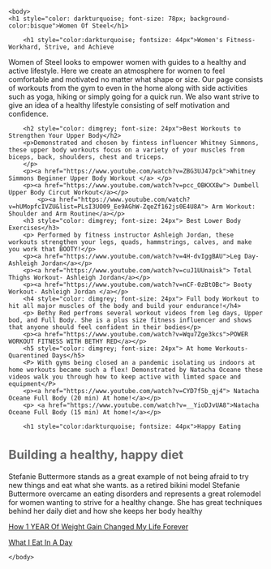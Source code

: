 <html>
<head>
<title>Women Of Steel</title>
<link rel="preconnect" href="https://fonts.gstatic.com">
<link href="https://fonts.googleapis.com/css2?family=Teko:wght@500&display=swap" rel="stylesheet"> 
<link href="style.css" rel= "stylesheet"> 
</head>  
     
    <body> 
    <h1 style="color: darkturquoise; font-size: 78px; background-color:bisque">Women Of Steel</h1> 
        
        <h1 style="color:darkturquoise; fontsize: 44px">Women's Fitness- Workhard, Strive, and Achieve
</h1>
<p>Women of Steel looks to empower women with guides to a healthy and active lifestyle. Here we create an atmosphere for women to feel comfortable and motivated no matter what shape or size. Our page consists of workouts from the gym to even in the home along with side activities such as yoga, hiking or simply going for a quick run. We also want strive to give an idea of a healthy lifestyle consisting of self motivation and confidence.</p>
        
        <h2 style="color: dimgrey; font-size: 24px">Best Workouts to Strengthen Your Upper Body</h2>
        <p>Demonstrated and chosen by fintess influencer Whitney Simmons, these upper body workouts focus on a variety of your muscles from biceps, back, shoulders, chest and triceps. 
        </p>
        <p><a href="https://www.youtube.com/watch?v=ZBG3UJ47pck">Whitney Simmons Beginner Upper Body Workout </a> </p>
        <p><a href="https://www.youtube.com/watch?v=pcc_OBKXX8w"> Dumbell Upper Body Circut Workout</a></p>  
            <p><a href="https://www.youtube.com/watch?v=hUMopfcIVZU&list=PLsI3UO09_Ee9AGhW-ZqeZf162js0E4U8A"> Arm Workout: Shoulder and Arm Routine</a></p>
        <h3 style="color: dimgrey; font-size: 24px"> Best Lower Body Exercises</h3>
        <p> Performed by fitness instructor Ashleigh Jordan, these workouts strengthen your legs, quads, hammstrings, calves, and make you work that BOOTY!</p>
        <p><a href="https://www.youtube.com/watch?v=4H-dvIggBAU">Leg Day- Ashleigh Jordan</a></p>
        <p><a href="https://www.youtube.com/watch?v=cuJ1UUnaisk"> Total Thighs Workout- Ashleigh Jordan</a></p>
        <p><a href="https://www.youtube.com/watch?v=nCF-0zBtOBc"> Booty Workout- Ashleigh Jordan </a></p>
        <h4 style="color: dimgrey; font-size: 24px"> Full body Workout to hit all major muscles of the body and build your endurance!</h4>
        <p> Bethy Red perfroms several workout videos from leg days, Upper bod, and Full Body. She is a plus size fitness influencer and shows that anyone should feel confident in their bodies</p>
        <p><a href="https://www.youtube.com/watch?v=Wqu7Zge3kcs">POWER WORKOUT FITNESS WITH BETHY RED</a></p>
        <h5 style="color: dimgrey; font-size: 24px"> At home Workouts- Quarentined Days</h5>
        <P> With gyms being closed an a pandemic isolating us indoors at home workouts became such a flex! Demonstrated by Natacha Oceane these videos walk you through how to keep active with limted space and equipment</P>
        <p><a href="https://www.youtube.com/watch?v=CYD7f5b_qj4"> Natacha Oceane Full Body (20 min) At home!</a></p>
        <p> <a href="https://www.youtube.com/watch?v=__YioDJvUA8">Natacha Oceane Full Body (15 min) At home!</a></p>
        
        <h1 style="color:darkturquoise; fontsize: 44px">Happy Eating
</h1>
         <h2 style="color: dimgrey; font-size: 24px">Building a healthy, happy diet</h2>
        <p> Stefanie Buttermore stands as a great example of not being afraid to try new things and eat what she wants. as a retired bikini model Stefanie Buttermore overcame an eating disorders and represents a great rolemodel for women wanting to strive for a healthy change. She has great techniques behind her daily diet and how she keeps her body healthy</p>
        <p><a href="https://www.youtube.com/watch?v=N9z5xqAP7ek">How 1 YEAR Of Weight Gain Changed My Life Forever</a></p>
        <p><a href="https://www.youtube.com/watch?v=E_jcXhlFeM4&t=705s">What I Eat In A Day</a></p>
        
        
        
        
       
    </body>

</html>
